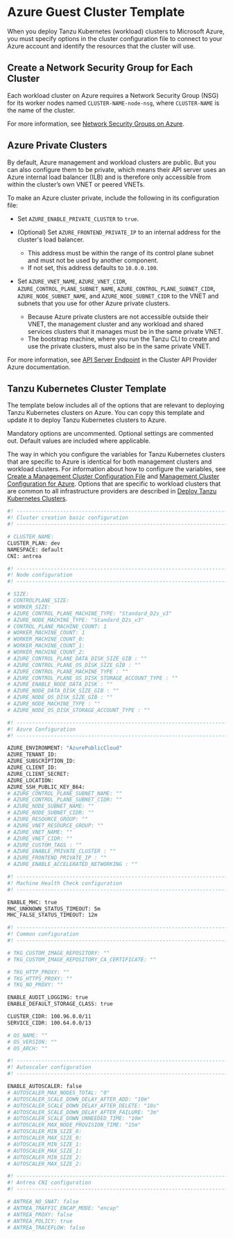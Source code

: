 # Azure Guest Cluster Template

When you deploy Tanzu Kubernetes (workload) clusters to Microsoft Azure, you must specify options in the cluster configuration file to connect to your Azure account and identify the resources that the cluster will use.

## <a id="nsg"></a> Create a Network Security Group for Each Cluster

Each workload cluster on Azure requires a Network Security Group (NSG) for its worker nodes named `CLUSTER-NAME-node-nsg`, where `CLUSTER-NAME` is the name of the cluster.

For more information, see [Network Security Groups on Azure](../mgmt-clusters/azure.md#nsgs).

## <a id="private"></a> Azure Private Clusters

By default, Azure management and workload clusters are public.
But you can also configure them to be private, which means their API server uses an Azure internal load balancer (ILB) and is therefore only accessible from within the cluster’s own VNET or peered VNETs.

To make an Azure cluster private, include the following in its configuration file:

* Set `AZURE_ENABLE_PRIVATE_CLUSTER` to `true`.

* (Optional) Set `AZURE_FRONTEND_PRIVATE_IP` to an internal address for the cluster's load balancer.

   - This address must be within the range of its control plane subnet and must not be used by another component.
   - If not set, this address defaults to `10.0.0.100`.

* Set `AZURE_VNET_NAME`, `AZURE_VNET_CIDR`, `AZURE_CONTROL_PLANE_SUBNET_NAME`, `AZURE_CONTROL_PLANE_SUBNET_CIDR`, `AZURE_NODE_SUBNET_NAME`, and `AZURE_NODE_SUBNET_CIDR` to the VNET and subnets that you use for other Azure private clusters.

   - Because Azure private clusters are not accessible outside their VNET, the management cluster and any workload and shared services clusters that it manages must be in the same private VNET.
   - The bootstrap machine, where you run the Tanzu CLI to create and use the private clusters, must also be in the same private VNET.

For more information, see [API Server Endpoint](https://capz.sigs.k8s.io/topics/api-server-endpoint.html) in the Cluster API Provider Azure documentation.

## <a id="template"></a> Tanzu Kubernetes Cluster Template

The template below includes all of the options that are relevant to deploying Tanzu Kubernetes clusters on Azure. You can copy this template and update it to deploy Tanzu Kubernetes clusters to Azure.

Mandatory options are uncommented. Optional settings are commented out. Default values are included where applicable.

The way in which you configure the variables for Tanzu Kubernetes clusters that are specific to Azure is identical for both management clusters and workload clusters. For information about how to configure the variables, see [Create a Management Cluster Configuration File](../mgmt-clusters/create-config-file.md) and [Management Cluster Configuration for Azure](../mgmt-clusters/config-azure.md). Options that are specific to workload clusters that are common to all infrastructure providers are described in [Deploy Tanzu Kubernetes Clusters](deploy.md).

```sh
#! ---------------------------------------------------------------------
#! Cluster creation basic configuration
#! ---------------------------------------------------------------------

# CLUSTER_NAME:
CLUSTER_PLAN: dev
NAMESPACE: default
CNI: antrea

#! ---------------------------------------------------------------------
#! Node configuration
#! ---------------------------------------------------------------------

# SIZE:
# CONTROLPLANE_SIZE:
# WORKER_SIZE:
# AZURE_CONTROL_PLANE_MACHINE_TYPE: "Standard_D2s_v3"
# AZURE_NODE_MACHINE_TYPE: "Standard_D2s_v3"
# CONTROL_PLANE_MACHINE_COUNT: 1
# WORKER_MACHINE_COUNT: 1
# WORKER_MACHINE_COUNT_0:
# WORKER_MACHINE_COUNT_1:
# WORKER_MACHINE_COUNT_2:
# AZURE_CONTROL_PLANE_DATA_DISK_SIZE_GIB : ""
# AZURE_CONTROL_PLANE_OS_DISK_SIZE_GIB : ""
# AZURE_CONTROL_PLANE_MACHINE_TYPE : ""
# AZURE_CONTROL_PLANE_OS_DISK_STORAGE_ACCOUNT_TYPE : ""
# AZURE_ENABLE_NODE_DATA_DISK : ""
# AZURE_NODE_DATA_DISK_SIZE_GIB : ""
# AZURE_NODE_OS_DISK_SIZE_GIB : ""
# AZURE_NODE_MACHINE_TYPE : ""
# AZURE_NODE_OS_DISK_STORAGE_ACCOUNT_TYPE : ""

#! ---------------------------------------------------------------------
#! Azure Configuration
#! ---------------------------------------------------------------------

AZURE_ENVIRONMENT: "AzurePublicCloud"
AZURE_TENANT_ID:
AZURE_SUBSCRIPTION_ID:
AZURE_CLIENT_ID:
AZURE_CLIENT_SECRET:
AZURE_LOCATION:
AZURE_SSH_PUBLIC_KEY_B64:
# AZURE_CONTROL_PLANE_SUBNET_NAME: ""
# AZURE_CONTROL_PLANE_SUBNET_CIDR: ""
# AZURE_NODE_SUBNET_NAME: ""
# AZURE_NODE_SUBNET_CIDR: ""
# AZURE_RESOURCE_GROUP: ""
# AZURE_VNET_RESOURCE_GROUP: ""
# AZURE_VNET_NAME: ""
# AZURE_VNET_CIDR: ""
# AZURE_CUSTOM_TAGS : ""
# AZURE_ENABLE_PRIVATE_CLUSTER : ""
# AZURE_FRONTEND_PRIVATE_IP : ""
# AZURE_ENABLE_ACCELERATED_NETWORKING : ""

#! ---------------------------------------------------------------------
#! Machine Health Check configuration
#! ---------------------------------------------------------------------

ENABLE_MHC: true
MHC_UNKNOWN_STATUS_TIMEOUT: 5m
MHC_FALSE_STATUS_TIMEOUT: 12m

#! ---------------------------------------------------------------------
#! Common configuration
#! ---------------------------------------------------------------------

# TKG_CUSTOM_IMAGE_REPOSITORY: ""
# TKG_CUSTOM_IMAGE_REPOSITORY_CA_CERTIFICATE: ""

# TKG_HTTP_PROXY: ""
# TKG_HTTPS_PROXY: ""
# TKG_NO_PROXY: ""

ENABLE_AUDIT_LOGGING: true
ENABLE_DEFAULT_STORAGE_CLASS: true

CLUSTER_CIDR: 100.96.0.0/11
SERVICE_CIDR: 100.64.0.0/13

# OS_NAME: ""
# OS_VERSION: ""
# OS_ARCH: ""

#! ---------------------------------------------------------------------
#! Autoscaler configuration
#! ---------------------------------------------------------------------

ENABLE_AUTOSCALER: false
# AUTOSCALER_MAX_NODES_TOTAL: "0"
# AUTOSCALER_SCALE_DOWN_DELAY_AFTER_ADD: "10m"
# AUTOSCALER_SCALE_DOWN_DELAY_AFTER_DELETE: "10s"
# AUTOSCALER_SCALE_DOWN_DELAY_AFTER_FAILURE: "3m"
# AUTOSCALER_SCALE_DOWN_UNNEEDED_TIME: "10m"
# AUTOSCALER_MAX_NODE_PROVISION_TIME: "15m"
# AUTOSCALER_MIN_SIZE_0:
# AUTOSCALER_MAX_SIZE_0:
# AUTOSCALER_MIN_SIZE_1:
# AUTOSCALER_MAX_SIZE_1:
# AUTOSCALER_MIN_SIZE_2:
# AUTOSCALER_MAX_SIZE_2:

#! ---------------------------------------------------------------------
#! Antrea CNI configuration
#! ---------------------------------------------------------------------

# ANTREA_NO_SNAT: false
# ANTREA_TRAFFIC_ENCAP_MODE: "encap"
# ANTREA_PROXY: false
# ANTREA_POLICY: true
# ANTREA_TRACEFLOW: false
```


